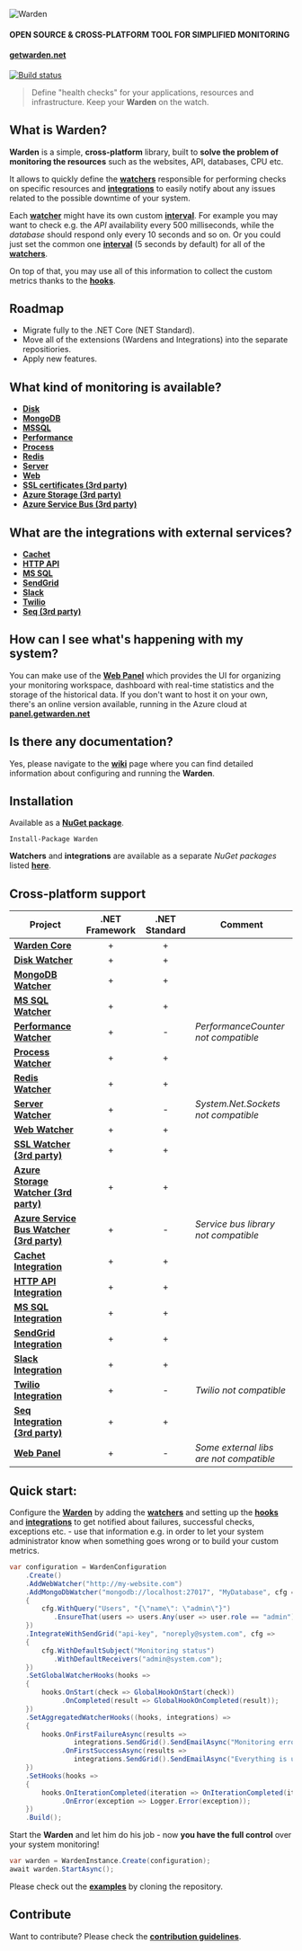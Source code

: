 ![Warden](http://spetz.github.io/img/warden_logo.png)

#### **OPEN SOURCE & CROSS-PLATFORM TOOL FOR SIMPLIFIED MONITORING**
#### **[getwarden.net](http://getwarden.net)**

[![Build status](https://ci.appveyor.com/api/projects/status/47l3ldatuj526tf5/branch/master?svg=true)](https://ci.appveyor.com/project/spetz/Warden/branch/master)

> Define "health checks" for your applications, resources and
> infrastructure. Keep your **Warden** on the watch.


**What is Warden?**
----------------

**Warden** is a simple, **cross-platform** library, built to **solve the problem of monitoring the resources** such as the websites, API, databases, CPU etc. 

It allows to quickly define the **[watchers](https://github.com/spetz/Warden/wiki/watcher)** responsible for performing checks on specific resources and **[integrations](https://github.com/spetz/Warden/wiki/integration)** to easily notify about any issues related to the possible downtime of your system. 

Each **[watcher](https://github.com/spetz/Warden/wiki/watcher)** might have its own custom **[interval](https://github.com/warden-stack/Warden/wiki/Interval)**. For example you may want to check e.g. the *API* availability every 500 milliseconds, while the *database* should respond only every 10 seconds and so on. Or you could just set the common one **[interval](https://github.com/warden-stack/Warden/wiki/Interval)** (5 seconds by default) for all of the **[watchers](https://github.com/spetz/Warden/wiki/watcher)**.

On top of that, you may use all of this information to collect the custom metrics thanks to the **[hooks](https://github.com/spetz/Warden/wiki/Hooks)**.


**Roadmap**
----------------

- Migrate fully to the .NET Core (NET Standard).
- Move all of the extensions (Wardens and Integrations) into the separate repositiories.
 - Apply new features.

**What kind of monitoring is available?**
----------------
 - **[Disk](https://github.com/spetz/Warden/wiki/Watcher-type-Disk)**
 - **[MongoDB](https://github.com/spetz/Warden/wiki/Watcher-type-MongoDB)**
 - **[MSSQL](https://github.com/spetz/Warden/wiki/Watcher-type-MSSQL)**
 - **[Performance](https://github.com/spetz/Warden/wiki/Watcher-type-Performance)**
 - **[Process](https://github.com/spetz/Warden/wiki/Watcher-type-Process)**
 - **[Redis](https://github.com/spetz/Warden/wiki/Watcher-type-Redis)**
 - **[Server](https://github.com/spetz/Warden/wiki/Watcher-type-Server)**
 - **[Web](https://github.com/spetz/Warden/wiki/Watcher-type-Web)**
 - **[SSL certificates (3rd party)](https://github.com/janpieterz/Warden.Watchers.SSL)**
 - **[Azure Storage (3rd party)](https://github.com/janpieterz/Warden.Watchers.AzureStorage)**
 - **[Azure Service Bus (3rd party)](https://github.com/janpieterz/Warden.Watchers.AzureServiceBus)**

**What are the integrations with external services?**
----------------
 - **[Cachet](https://github.com/spetz/Warden/wiki/Integration-with-Cachet)**
 - **[HTTP API](https://github.com/spetz/Warden/wiki/Integration-with-HTTP-API)**
 - **[MS SQL](https://github.com/spetz/Warden/wiki/Integration-with-MSSQL)**
 - **[SendGrid](https://github.com/spetz/Warden/wiki/Integration-with-SendGrid)**
 - **[Slack](https://github.com/spetz/Warden/wiki/Integration-with-Slack)**
 - **[Twilio](https://github.com/spetz/Warden/wiki/Integration-with-Twilio)**
 - **[Seq (3rd party)](https://github.com/janpieterz/Warden.Integrations.Seq)**

**How can I see what's happening with my system?**
----------------

You can make use of the **[Web Panel](https://github.com/spetz/Warden/wiki/Web-Panel)** which provides the UI for organizing your monitoring workspace, dashboard with real-time statistics and the storage of the historical data. If you don't want to host it on your own, there's an online version available, running in the Azure cloud at **[panel.getwarden.net](http://panel.getwarden.net)** 

**Is there any documentation?**
----------------

Yes, please navigate to the **[wiki](https://github.com/spetz/Warden/wiki)** page where you can find detailed information about configuring and running the **Warden**.

**Installation**
----------------

Available as a **[NuGet package](https://www.nuget.org/packages/Warden/)**. 
```
Install-Package Warden
```

**Watchers** and **integrations** are available as a separate _NuGet packages_ listed **[here](https://www.nuget.org/profiles/Spetz)**.

**Cross-platform support**
----------------

| Project              |   .NET Framework  |  .NET Standard   |            Comment              |      
|----------------------|:-------------:|:------------:|---------------------------------
| **[Warden Core](https://github.com/spetz/Warden/wiki/Warden)**         |        +      |        +     |     
| **[Disk Watcher](https://github.com/spetz/Warden/wiki/Watcher-type-Disk)**         |        +      |        +     |
| **[MongoDB Watcher](https://github.com/spetz/Warden/wiki/Watcher-type-MongoDB)**      |        +      |        +     |
| **[MS SQL Watcher](https://github.com/spetz/Warden/wiki/Watcher-type-MSSQL)**        |        +      |        +     | 
| **[Performance Watcher](https://github.com/spetz/Warden/wiki/Watcher-type-Performance)**  |        +      |        -     | _PerformanceCounter not compatible_
| **[Process Watcher](https://github.com/spetz/Warden/wiki/Watcher-type-Process)**          |        +      |        +     |
| **[Redis Watcher](https://github.com/spetz/Warden/wiki/Watcher-type-Redis)**        |        +      |        +     |
| **[Server Watcher](https://github.com/spetz/Warden/wiki/Watcher-type-Server)**  |        +      |        -     | _System.Net.Sockets not compatible_
| **[Web Watcher](https://github.com/spetz/Warden/wiki/Watcher-type-Web)**          |        +      |        +     |
| **[SSL Watcher (3rd party)](https://github.com/janpieterz/Warden.Watchers.SSL)** |        +      |        +     |
| **[Azure Storage Watcher (3rd party)](https://github.com/janpieterz/Warden.Watchers.AzureStorage)** |        +      |        +    |
| **[Azure Service Bus Watcher (3rd party)](https://github.com/janpieterz/Warden.Watchers.AzureServiceBus)** |        +      |        -     | _Service bus library not compatible_ 
| **[Cachet Integration](https://github.com/spetz/Warden/wiki/Integration-with-Cachet)** |        +      |        +     | 
| **[HTTP API Integration](https://github.com/spetz/Warden/wiki/Integration-with-HTTP-API)** |        +      |        +     | 
| **[MS SQL Integration](https://github.com/spetz/Warden/wiki/Integration-with-MSSQL)** |        +      |        +     | 
| **[SendGrid Integration](https://github.com/spetz/Warden/wiki/Integration-with-SendGrid)** |        +      |        +     |
| **[Slack Integration](https://github.com/spetz/Warden/wiki/Integration-with-Slack)** |        +      |        +     | 
| **[Twilio Integration](https://github.com/spetz/Warden/wiki/Integration-with-Twilio )** |        +      |        -     | _Twilio  not compatible_
| **[Seq Integration (3rd party)](https://github.com/janpieterz/Warden.Integrations.Seq)** |        +      |        +     | 
| **[Web Panel](https://github.com/spetz/Warden/wiki/Web-Panel)** |        +      |        -     | _Some external libs are not compatible_

**Quick start**:
----------------

Configure the **[Warden](https://github.com/spetz/Warden/wiki/Warden)** by adding the  **[watchers](https://github.com/spetz/Warden/wiki/Watcher)** and setting up the **[hooks](https://github.com/spetz/Warden/wiki/Hooks)** and **[integrations](https://github.com/spetz/Warden/wiki/Integration)**  to get notified about failures, successful checks, exceptions etc. - use that information e.g. in order to let your system administrator know when something goes wrong or to build your custom metrics.
```csharp
var configuration = WardenConfiguration
    .Create()
    .AddWebWatcher("http://my-website.com")
    .AddMongoDbWatcher("mongodb://localhost:27017", "MyDatabase", cfg =>
    {
        cfg.WithQuery("Users", "{\"name\": \"admin\"}")
           .EnsureThat(users => users.Any(user => user.role == "admin"));
    })
    .IntegrateWithSendGrid("api-key", "noreply@system.com", cfg =>
    {
        cfg.WithDefaultSubject("Monitoring status")
           .WithDefaultReceivers("admin@system.com");
    })
    .SetGlobalWatcherHooks(hooks =>
    {
        hooks.OnStart(check => GlobalHookOnStart(check))
             .OnCompleted(result => GlobalHookOnCompleted(result));
    })
    .SetAggregatedWatcherHooks((hooks, integrations) =>
    {
        hooks.OnFirstFailureAsync(results => 
                integrations.SendGrid().SendEmailAsync("Monitoring errors have occured."))
             .OnFirstSuccessAsync(results => 
                integrations.SendGrid().SendEmailAsync("Everything is up and running again!"));
    })
    .SetHooks(hooks =>
    {
        hooks.OnIterationCompleted(iteration => OnIterationCompleted(iteration))
             .OnError(exception => Logger.Error(exception));
    })
    .Build();
```

Start the **Warden** and let him do his job - now **you have the full control** over your system monitoring!
```csharp
var warden = WardenInstance.Create(configuration);
await warden.StartAsync();
```
Please check out the **[examples](https://github.com/spetz/Warden/wiki/Examples)** by cloning the repository.


**Contribute**
----------------

Want to contribute? Please check the **[contribution guidelines](https://github.com/warden-stack/Warden/blob/master/CONTRIBUTING.md)**. 